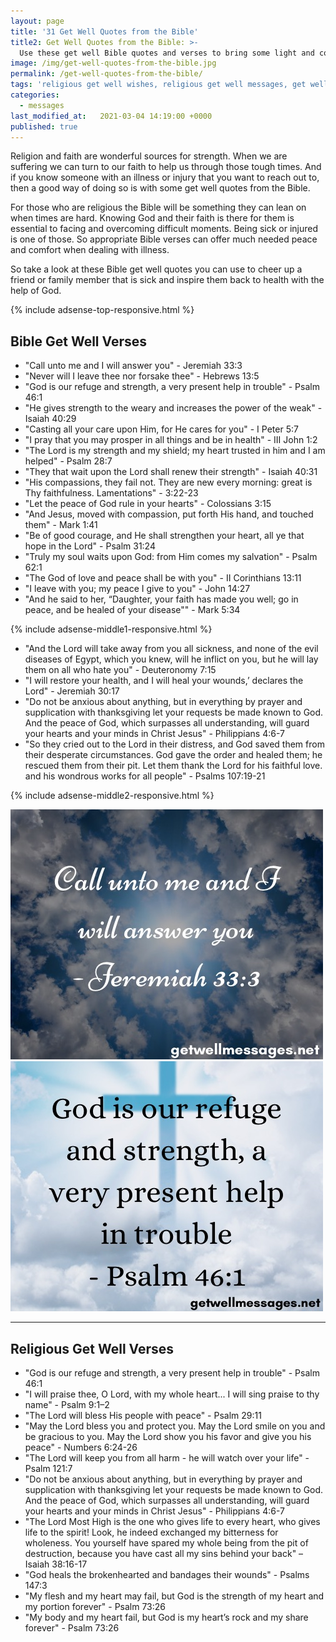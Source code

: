 ```yaml
---
layout: page
title: '31 Get Well Quotes from the Bible'
title2: Get Well Quotes from the Bible: >-
  Use these get well Bible quotes and verses to bring some light and comfort to someone suffering from ill health
image: /img/get-well-quotes-from-the-bible.jpg
permalink: /get-well-quotes-from-the-bible/
tags: 'religious get well wishes, religious get well messages, get well quotes from the bible, get well Bible quotes'
categories:
  - messages
last_modified_at:   2021-03-04 14:19:00 +0000
published: true
---
```


<p>
Religion and faith are wonderful sources for strength. When we are suffering we can turn to our faith to help us through those tough times. And if you know someone with an illness or injury that you want to reach out to, then a good way of doing so is with some get well quotes from the Bible.
</p>

<p>
For those who are religious the Bible will be something they can lean on when times are hard. Knowing God and their faith is there for them is essential to facing and overcoming difficult moments. Being sick or injured is one of those. So appropriate Bible verses can offer much needed peace and comfort when dealing with illness.
</p>

<p>
So take a look at these Bible get well quotes you can use to cheer up a friend or family member that is sick and inspire them back to health with the help of God. 
</p>

{% include adsense-top-responsive.html %}

<h2>Bible Get Well Verses</h2>

<ul>
<li>"Call unto me and I will answer you" - Jeremiah 33:3</li>
<li>"Never will I leave thee nor forsake thee" - Hebrews 13:5</li>
<li>"God is our refuge and strength, a very present help in trouble" - Psalm 46:1</li>
<li>"He gives strength to the weary and increases the power of the weak" - Isaiah 40:29</li>
<li>"Casting all your care upon Him, for He cares for you" - I Peter 5:7</li>
<li>"I pray that you may prosper in all things and be in health" - III John 1:2</li>
<li>"The Lord is my strength and my shield; my heart trusted in him and I am helped" - Psalm 28:7</li>
<li>"They that wait upon the Lord shall renew their strength" - Isaiah 40:31</li>
<li>"His compassions, they fail not. They are new every morning: great is Thy faithfulness. Lamentations" - 3:22-23</li>
<li>"Let the peace of God rule in your hearts" - Colossians 3:15</li>
<li>"And Jesus, moved with compassion, put forth His hand, and touched them" - Mark 1:41</li>
<li>"Be of good courage, and He shall strengthen your heart, all ye that hope in the Lord" - Psalm 31:24</li>
<li>"Truly my soul waits upon God: from Him comes my salvation" - Psalm 62:1</li>
<li>"The God of love and peace shall be with you" - II Corinthians 13:11</li>
<li>"I leave with you; my peace I give to you" - John 14:27</li>
<li>"And he said to her, “Daughter, your faith has made you well; go in peace, and be healed of your disease"" - Mark 5:34</li>
</ul>

{% include adsense-middle1-responsive.html %}
<ul>
<li>"And the Lord will take away from you all sickness, and none of the evil diseases of Egypt, which you knew, will he inflict on you, but he will lay them on all who hate you" - Deuteronomy 7:15</li>
<li>"I will restore your health, and I will heal your wounds,’ declares the Lord" - Jeremiah 30:17</li>
<li>"Do not be anxious about anything, but in everything by prayer and supplication with thanksgiving let your requests be made known to God. And the peace of God, which surpasses all understanding, will guard your hearts and your minds in Christ Jesus" - Philippians 4:6-7</li>
<li>"So they cried out to the Lord in their distress, and God saved them from their desperate circumstances. God gave the order and healed them; he rescued them from their pit. Let them thank the Lord for his faithful love. and his wondrous works for all people" - Psalms 107:19-21</li>
</ul>

{% include adsense-middle2-responsive.html %}

<div class="row">
<div class="column">
<img src="/img/bible-get-well-quote.jpg" class="center-image" alt="Jeremiah bible verse for feeling better" />
</div>
<div class="column">
<img src="/img/bible-get-well-verse.jpg" class="center-image" alt="psalms bible get well quote " />
</div>
</div>
<hr>

<h2>Religious Get Well Verses</h2>

<ul>
<li>"God is our refuge and strength, a very present help in trouble" - Psalm 46:1</li>
<li>"I will praise thee, O Lord, with my whole heart... I will sing praise to thy name" - Psalm 9:1–2</li>
<li>"The Lord will bless His people with peace" - Psalm 29:11</li>
<li>"May the Lord bless you and protect you. May the Lord smile on you and be gracious to you. May the Lord show you his favor and give you his peace" - Numbers 6:24-26</li>
<li>"The Lord will keep you from all harm - he will watch over your life" - Psalm 121:7 </li>
<li>"Do not be anxious about anything, but in everything by prayer and supplication with thanksgiving let your requests be made known to God. And the peace of God, which surpasses all understanding, will guard your hearts and your minds in Christ Jesus" - Philippians 4:6-7</li>
<li>"The Lord Most High is the one who gives life to every heart, who gives life to the spirit! Look, he indeed exchanged my bitterness for wholeness. You yourself have spared my whole being from the pit of destruction, because you have cast all my sins behind your back" – Isaiah 38:16-17</li>
<li>"God heals the brokenhearted and bandages their wounds" - Psalms 147:3</li>
<li>"My flesh and my heart may fail, but God is the strength of my heart and my portion forever" - Psalm 73:26</li>
<li>"My body and my heart fail, but God is my heart’s rock and my share forever" - Psalm 73:26</li>
</ul>
